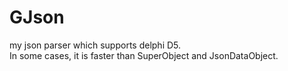 # GJson
my json parser which supports delphi D5.   
In some cases, it is faster than SuperObject and JsonDataObject.




